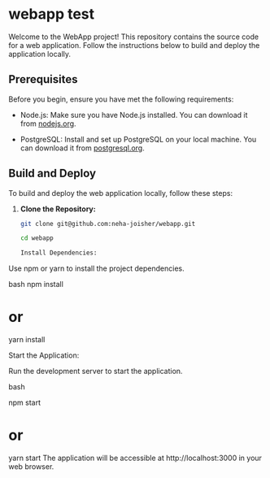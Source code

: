 # webapp test

Welcome to the WebApp project! This repository contains the source code for a web application. Follow the instructions below to build and deploy the application locally.

## Prerequisites

Before you begin, ensure you have met the following requirements:

- Node.js: Make sure you have Node.js installed. You can download it from [nodejs.org](https://nodejs.org/).

- PostgreSQL: Install and set up PostgreSQL on your local machine. You can download it from [postgresql.org](https://www.postgresql.org/download/).

## Build and Deploy

To build and deploy the web application locally, follow these steps:

1. **Clone the Repository:**

   ```bash
   git clone git@github.com:neha-joisher/webapp.git

   cd webapp

   Install Dependencies:

Use npm or yarn to install the project dependencies.

bash
npm install
# or
yarn install

Start the Application:

Run the development server to start the application.

bash

npm start
# or
yarn start
The application will be accessible at http://localhost:3000 in your web browser.


